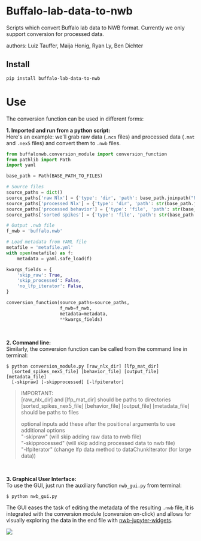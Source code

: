 # Buffalo-lab-data-to-nwb
Scripts which convert Buffalo lab data to NWB format. Currently we only support conversion for processed data.

authors: Luiz Tauffer, Maija Honig, Ryan Ly, Ben Dichter

## Install

```
pip install buffalo-lab-data-to-nwb
```

# Use
The conversion function can be used in different forms:

**1. Imported and run from a python script:** <br/>
Here's an example: we'll grab raw data (`.ncs` files) and processed data (`.mat` and `.nex5` files) and convert them to `.nwb` files.
```python
from buffalonwb.conversion_module import conversion_function
from pathlib import Path
import yaml

base_path = Path(BASE_PATH_TO_FILES)

# Source files
source_paths = dict()
source_paths['raw Nlx'] = {'type': 'dir', 'path': base_path.joinpath("RawNlxCSCs")}
source_paths['processed Nlx'] = {'type': 'dir', 'path': str(base_path.joinpath('ProcessedNlxData'))}
source_paths['processed behavior'] = {'type': 'file', 'path': str(base_path.joinpath('ProcessedBehavior/MatFile_2017-04-27_11-41-21.mat'))}
source_paths['sorted spikes'] = {'type': 'file', 'path': str(base_path.joinpath('SortedSpikes/2017-04-27_11-41-21_sorted.nex5'))}

# Output .nwb file
f_nwb = 'buffalo.nwb'

# Load metadata from YAML file
metafile = 'metafile.yml'
with open(metafile) as f:
    metadata = yaml.safe_load(f)

kwargs_fields = {
    'skip_raw': True,
    'skip_processed': False,
    'no_lfp_iterator': False,
}

conversion_function(source_paths=source_paths,
                    f_nwb=f_nwb,
                    metadata=metadata,
                    **kwargs_fields)

```
<br/>

**2. Command line:** <br/>
Similarly, the conversion function can be called from the command line in terminal:
```
$ python conversion_module.py [raw_nlx_dir] [lfp_mat_dir]
  [sorted_spikes_nex5_file] [behavior_file] [output_file] [metadata_file]
  [-skipraw] [-skipprocessed] [-lfpiterator]
```

> IMPORTANT:  <br/>
> [raw_nlx_dir] and [lfp_mat_dir] should be paths to directories  <br/>
> [sorted_spikes_nex5_file] [behavior_file] [output_file] [metadata_file] should be paths to files  <br/>
>
> optional inputs
> add these after the positional arguments to use additional options <br/>
> "-skipraw" (will skip adding raw data to nwb file) <br/>
> "-skipprocessed" (will skip adding processed data to nwb file) <br/>
> "-lfpiterator" (change lfp data method to dataChunkIterator (for large data)) <br/>

<br/>

**3. Graphical User Interface:** <br/>
To use the GUI, just run the auxiliary function `nwb_gui.py` from terminal:
```
$ python nwb_gui.py
```
The GUI eases the task of editing the metadata of the resulting `.nwb` file, it is integrated with the conversion module (conversion on-click) and allows for visually exploring the data in the end file with [nwb-jupyter-widgets](https://github.com/NeurodataWithoutBorders/nwb-jupyter-widgets).

![](media/gif_gui_buffalo.gif)
